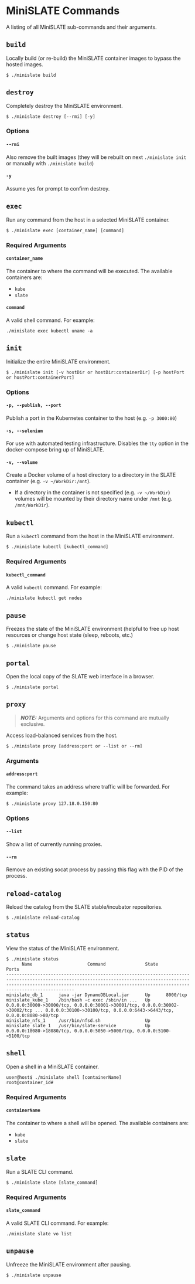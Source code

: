 
# MiniSLATE Commands

A listing of all MiniSLATE sub-commands and their arguments.

## `build`

Locally build (or re-build) the MiniSLATE container images to bypass the hosted images.

```shell
$ ./minislate build
```

## `destroy`

Completely destroy the MiniSLATE environment.

```shell
$ ./minislate destroy [--rmi] [-y]
```

### Options

#### `--rmi`

Also remove the built images (they will be rebuilt on next `./minislate init` or manually with `./minislate build`)

#### `-y`

Assume yes for prompt to confirm destroy.

## `exec`

Run any command from the host in a selected MiniSLATE container.

```shell
$ ./minislate exec [container_name] [command]
```

### Required Arguments

#### `container_name`

The container to where the command will be executed. The available containers are:
* `kube`
* `slate`

#### `command`

A valid shell command. For example:

```shell
./minislate exec kubectl uname -a
```

## `init`

Initialize the entire MiniSLATE environment.

```shell
$ ./minislate init [-v hostDir or hostDir:containerDir] [-p hostPort or hostPort:containerPort]
```

### Options

#### `-p, --publish, --port`

Publish a port in the Kubernetes container to the host (e.g. `-p 3000:80`)

#### `-s, --selenium`

For use with automated testing infrastructure. Disables the `tty` option in the docker-compose bring up of MiniSLATE.

#### `-v, --volume`

Create a Docker volume of a host directory to a directory in the SLATE container (e.g. `-v ~/WorkDir:/mnt`).
* If a directory in the container is not specified (e.g. `-v ~/WorkDir`) volumes will be mounted by their directory name under `/mnt` (e.g. `/mnt/WorkDir`).

## `kubectl`

Run a `kubectl` command from the host in the MiniSLATE environment.

```shell
$ ./minislate kubectl [kubectl_command]
```

### Required Arguments

#### `kubectl_command`

A valid `kubectl` command. For example:

```shell
./minislate kubectl get nodes
```

## `pause`

Freezes the state of the MiniSLATE environment (helpful to free up host resources or change host state (sleep, reboots, etc.)

```shell
$ ./minislate pause
```

## `portal`

Open the local copy of the SLATE web interface in a browser.

```shell
$ ./minislate portal
```

## `proxy`

> **_NOTE:_** Arguments and options for this command are mutually exclusive.

Access load-balanced services from the host.

```shell
$ ./minislate proxy [address:port or --list or --rm]
```

### Arguments

#### `address:port`

The command takes an address where traffic will be forwarded. For example:

```shell
$ ./minislate proxy 127.18.0.150:80
```

### Options

#### `--list`

Show a list of currently running proxies.

#### `--rm`

Remove an existing socat process by passing this flag with the PID of the process.

## `reload-catalog`

Reload the catalog from the SLATE stable/incubator repositories.

```shell
$ ./minislate reload-catalog
```

## `status`

View the status of the MiniSLATE environment.

```shell
$ ./minislate status
      Name                     Command               State                                                                                        Ports                                                                                     
--------------------------------------------------------------------------------------------------------------------------------------------------------------------------------------------------------------------------------------------
minislate_db_1      java -jar DynamoDBLocal.jar      Up      8000/tcp                                                                                                                                                                       
minislate_kube_1    /bin/bash -c exec /sbin/in ...   Up      0.0.0.0:30000->30000/tcp, 0.0.0.0:30001->30001/tcp, 0.0.0.0:30002->30002/tcp ... 0.0.0.0:30100->30100/tcp, 0.0.0.0:6443->6443/tcp, 0.0.0.0:8080->80/tcp 
minislate_nfs_1     /usr/bin/nfsd.sh                 Up                                                                                                                                                                                     
minislate_slate_1   /usr/bin/slate-service           Up      0.0.0.0:18080->18080/tcp, 0.0.0.0:5050->5000/tcp, 0.0.0.0:5100->5100/tcp   
```

## `shell`

Open a shell in a MiniSLATE container.

```shell
user@host$ ./minislate shell [containerName]
root@container_id# 
```

### Required Arguments

#### `containerName`

The container to where a shell will be opened. The available containers are:
* `kube`
* `slate`

## `slate`

Run a SLATE CLI command.

```shell
$ ./minislate slate [slate_command]
```

### Required Arguments

#### `slate_command`

A valid SLATE CLI command. For example:

```shell
./minislate slate vo list
```

## `unpause`

Unfreeze the MiniSLATE environment after pausing.

```shell
$ ./minislate unpause
```
